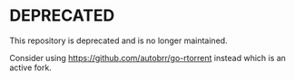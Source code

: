 # DEPRECATED

This repository is deprecated and is no longer maintained. 

Consider using https://github.com/autobrr/go-rtorrent instead which is an active fork.
